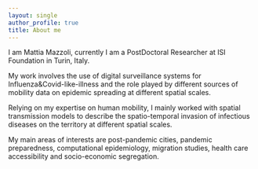 ```yaml
---
layout: single
author_profile: true
title: About me
---
```




I am Mattia Mazzoli, currently I am a PostDoctoral Researcher at ISI Foundation in Turin, Italy.

My work involves the use of digital surveillance systems for Influenza&Covid-like-illness and the role played by different sources of mobility data on epidemic spreading at different spatial scales. 

Relying on my expertise on human mobility, I mainly worked with spatial transmission models to describe the spatio-temporal invasion of infectious diseases on the territory at different spatial scales.

My main areas of interests are post-pandemic cities, pandemic preparedness, computational epidemiology, migration studies, health care accessibility and socio-economic segregation.

